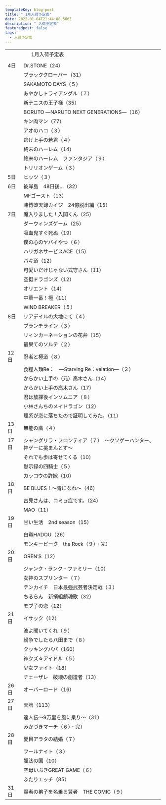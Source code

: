 ```yaml
---
templateKey: blog-post
title: " 1月入荷予定表"
date: 2022-01-04T21:44:08.566Z
description: " 入荷予定表"
featuredpost: false
tags:
  - 入荷予定表
---
```



|                        |                                            |
| ---------------------- | ------------------------------------------ |
| <!--StartFragment-->　　 | 　  1月入荷予定表                                 |
|                        |                                            |
| 4日                     | Dr.STONE（24）                               |
| 　                      | ブラッククローバー（31）                              |
| 　                      | SAKAMOTO DAYS（５）                           |
| 　                      | あやかしトライアングル（７）                             |
| 　                      | 新テニスの王子様（35）                               |
| 　                      | BORUTO ―NARUTO NEXT GENERATIONS―（16）       |
| 　                      | キン肉マン（77）                                  |
| 　                      | アオのハコ（３）                                   |
| 　                      | 逃げ上手の若君（４）                                 |
| 　                      | 終末のハーレム（14）                                |
| 　                      | 終末のハーレム　ファンタジア（９）                          |
| 　                      | トリリオンゲーム（３）                                |
| 5日                     | ヒッツ（３）                                     |
| 6日                     | 彼岸島　48日後…（32）                              |
| 　                      | MFゴースト（13）                                 |
| 　                      | 賭博堕天録カイジ　24億脱出編（15）                        |
| 7日                     | 魔入りました！入間くん（25）                            |
| 　                      | ダーウィンズゲーム（25）                              |
| 　                      | 吸血鬼すぐ死ぬ（19）                                |
| 　                      | 僕の心のヤバイやつ（６）                               |
| 　                      | ハリガネサービスACE（15）                            |
| 　                      | バキ道（12）                                    |
| 　                      | 可愛いだけじゃない式守さん（11）                          |
| 　                      | 空挺ドラゴンズ（12）                                |
| 　                      | オリエント（14）                                  |
| 　                      | 中華一番！極（11）                                 |
| 　                      | WIND BREAKER（５）                            |
| 8日                     | リアデイルの大地にて（４）                              |
| 　                      | ブランチライン（３）                                 |
| 　                      | リィンカーネーションの花弁（15）                          |
| 　                      | 最果てのソルテ（２）                                 |
| 12日                    | 忍者と極道（８）                                   |
| 　                      | 食糧人類Re：　―Starving Re：velation―（２）          |
| 　                      | からかい上手の（元）高木さん（14）                         |
| 　                      | からかい上手の高木さん（17）                            |
| 　                      | 君は放課後インソムニア（８）                             |
| 　                      | 小林さんちのメイドラゴン（12）                           |
| 　                      | 理系が恋に落ちたので証明してみた。（11）                      |
| 13日                    | 無能の鷹（４）                                    |
| 17日                    | シャングリラ・フロンティア（７）　～クソゲーハンター、神ゲーに挑まんとす～      |
| 　                      | それでも歩は寄せてくる（10）                            |
| 　                      | 黙示録の四騎士（５）                                 |
| 　                      | カッコウの許嫁（10）                                |
| 18日                    | BE BLUES！～青になれ～（46）                        |
| 　                      | 古見さんは、コミュ症です。（24）                          |
| 　                      | MAO（11）                                    |
| 19日                    | 甘い生活　2nd season（15）                        |
| 　                      | 白竜HADOU（26）                                |
| 　                      | モンキーピーク　the Rock（９）・完）                     |
| 20日                    | OREN’S（12）                                 |
| 　                      | ジャンク・ランク・ファミリー（10）                         |
| 　                      | 女神のスプリンター（７）                               |
| 　                      | テンカイチ　日本最強武芸者決定戦（３）                        |
| 　                      | ちるらん　新撰組鎮魂歌（32）                            |
| 　                      | モブ子の恋（12）                                  |
| 21日                    | イサック（12）                                   |
| 　                      | 波よ聞いてくれ（９）                                 |
| 　                      | 紛争でしたら八田まで（８）                              |
| 　                      | クッキングパパ（160）                               |
| 　                      | 神クズ☆アイドル（５）                                |
| 　                      | 少女ファイト（18）                                 |
| 　                      | チェーザレ　破壊の創造者（13）                           |
| 26日                    | オーバーロード（16）                                |
| 27日                    | 天牌（113）                                    |
| 　                      | 達人伝～9万里を風に乗り～（31）                          |
| 　                      | みかづきマーチ（６）・完）                              |
| 28日                    | 夏目アラタの結婚（７）                                |
| 　                      | フールナイト（３）                                  |
| 　                      | 颯汰の国（10）                                   |
| 　                      | 空母いぶきGREAT GAME（６）                         |
| 　                      | ふたりエッチ（85）                                 |
| 31日                    | 賢者の弟子を名乗る賢者　THE COMIC（９）<!--EndFragment--> |